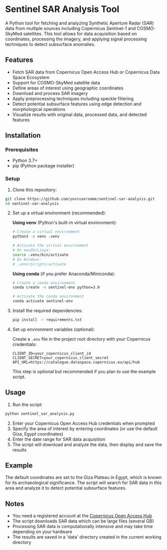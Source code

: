 # Sentinel SAR Analysis Tool

A Python tool for fetching and analyzing Synthetic Aperture Radar (SAR) data from multiple sources including Copernicus Sentinel-1 and COSMO-SkyMed satellites. This tool allows for data acquisition based on coordinates, processing the imagery, and applying signal processing techniques to detect subsurface anomalies.

## Features

- Fetch SAR data from Copernicus Open Access Hub or Copernicus Data Space Ecosystem
- Support for COSMO-SkyMed satellite data
- Define areas of interest using geographic coordinates
- Download and process SAR imagery
- Apply preprocessing techniques including speckle filtering
- Detect potential subsurface features using edge detection and morphological operations
- Visualize results with original data, processed data, and detected features

## Installation

### Prerequisites

- Python 3.7+
- pip (Python package installer)

### Setup

1. Clone this repository:
```bash
git clone https://github.com/yourusername/sentinel-sar-analysis.git
cd sentinel-sar-analysis
```

2. Set up a virtual environment (recommended):

   **Using venv** (Python's built-in virtual environment):
   ```bash
   # Create a virtual environment
   python3 -m venv .venv
   
   # Activate the virtual environment
   # On macOS/Linux:
   source .venv/bin/activate
   # On Windows:
   # .venv\Scripts\activate
   ```

   **Using conda** (if you prefer Anaconda/Miniconda):
   ```bash
   # Create a conda environment
   conda create -n sentinel-env python=3.9
   
   # Activate the conda environment
   conda activate sentinel-env
   ```

3. Install the required dependencies:

   ```bash
   pip install -r requirements.txt
   ```

4. Set up environment variables (optional):

   Create a `.env` file in the project root directory with your Copernicus credentials:
   ```
   CLIENT_ID=your_copernicus_client_id
   CLIENT_SECRET=your_copernicus_client_secret
   API_URL=https://catalogue.dataspace.copernicus.eu/api/hub
   ```
   
   This step is optional but recommended if you plan to use the example script.

## Usage

1. Run the script:

```bash
python sentinel_sar_analysis.py
```

2. Enter your Copernicus Open Access Hub credentials when prompted
3. Specify the area of interest by entering coordinates (or use the default Giza, Egypt coordinates)
4. Enter the date range for SAR data acquisition
5. The script will download and analyze the data, then display and save the results

## Example

The default coordinates are set to the Giza Plateau in Egypt, which is known for its archaeological significance. The script will search for SAR data in this area and analyze it to detect potential subsurface features.

## Notes

- You need a registered account at the [Copernicus Open Access Hub](https://scihub.copernicus.eu/)
- The script downloads SAR data which can be large files (several GB)
- Processing SAR data is computationally intensive and may take time depending on your hardware
- The results are saved in a 'data' directory created in the current working directory